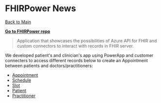 # FHIRPower News

[Back to Main](https://github.com/microsoft/emerging-opportunities/)

[**Go to FHIRPower repo**](https://github.com/microsoft/FHIRPower)

> Application that showcases the possibilities of Azure API for FHIR and custom connectors to interact with records in FHIR server.

We developed patient's and clinician's app using PowerApp and customer connecters to access different records below to create an Appointment between patients and doctors/practitioners:

- [Appointment](https://www.hl7.org/fhir/appointment.html)
- [Schedule](https://www.hl7.org/fhir/schedule.html)
- [Slot](https://www.hl7.org/fhir/slot.html)
- [Patient](https://www.hl7.org/fhir/patient.html)
- [Practitioner](https://www.hl7.org/fhir/practitioner.html) 

